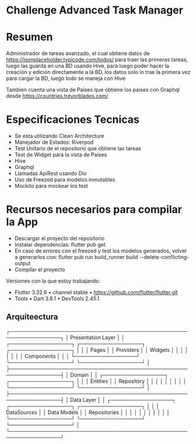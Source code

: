 # Challenge Advanced Task Manager

# Resumen

Administrador de tareas avanzado, el cual obtiene datos de https://jsonplaceholder.typicode.com/todos/ para traer las primeras tareas, luego las guarda en una BD usando Hive, para luego poder hacer la creación y edición directamente a la BD, los datos solo lo trae la primera vez para cargar la BD, luego todo se maneja con Hive

Tambien cuenta una vista de Países que obtiene los paises con Graphql desde https://countries.trevorblades.com/

# Especificaciones Tecnicas

- Se esta utilizando Clean Architecture
- Manejador de Estados: Riverpod
- Test Unitario de el repositorio que obtiene las tareas
- Test de Widget para la vista de Paises
- Hive
- Graphql
- Llamadas ApiRest usando Dio
- Uso de Freezed para modelos inmutables
- Mockito para mockear los test

# Recursos necesarios para compilar la App

- Descargar el proyecto del repositorio
- Instalar dependencias: flutter pub get
- En caso de errores con el freezed y test los modelos generados, volver a generarlos con: flutter pub run build_runner build --delete-conflicting-output
- Compilar el proyecto

Versiones con la que estoy trabajando:

- Flutter 3.32.6 • channel stable • https://github.com/flutter/flutter.git
- Tools • Dart 3.8.1 • DevTools 2.45.1

## Arquiteectura

┌────────────────────────────────────────────────────────────────┐
│                       Presentation Layer                       │
│ ┌─────────────────┐ ┌─────────────────┐ ┌─────────────────┐    │
│ │     Pages       │ │       Providers │ │ Widgets         │    │
│ │                 │ │                 │ │ Components      │    │
│ └─────────────────┘ └─────────────────┘ └─────────────────┘    │
├────────────────────────────────────────────────────────────────┤
│                            Domain                              │
│           ┌─────────────────┐ ┌─────────────────┐              │
│           │      Entities   │ │ Repository      │              │
│           │                 │ │                 │              │
│           └─────────────────┘ └─────────────────┘              │
├────────────────────────────────────────────────────────────────┤
│                           Data Layer                           │
│ ┌─────────────────┐ ┌─────────────────┐ ┌─────────────────┐    │
│ │     DataSources │ │ Data Models     │ │ Repositories    │    │
│ │                 │ │                 │ │                 │    │
│ └─────────────────┘ └─────────────────┘ └─────────────────┘    │
└────────────────────────────────────────────────────────────────┘
